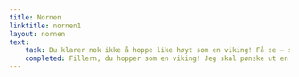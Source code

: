```yaml
---
title: Nornen
linktitle: nornen1
layout: nornen
text:
    task: Du klarer nok ikke å hoppe like høyt som en viking! Få se – så kan du klikke videre når du har gjort det.
    completed: Fillern, du hopper som en viking! Jeg skal pønske ut en vanskeligere oppgave… 
---
```


